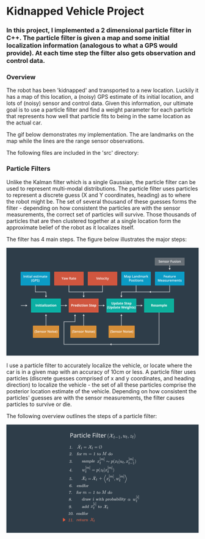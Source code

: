 # **Kidnapped Vehicle Project** 


### In this project, I implemented a 2 dimensional particle filter in C++. The particle filter is given a map and some initial localization information (analogous to what a GPS would provide). At each time step the filter also gets observation and control data.

### Overview
The robot has been 'kidnapped' and transported to a new location. Luckily it has a map of this location, a (noisy) GPS estimate of its initial location, and lots of (noisy) sensor and control data. Given this information, our ultimate goal is to use a particle filter and find a weight parameter for each particle that represents how well that particle fits to being in the same location as the actual car.

The gif below demonstrates my implementation. The are landmarks on the map while the lines are the range sensor observations.

<include gif>

The following files are included in the 'src' directory:
` `


### Particle Filters
Unlike the Kalman filter which is a single Gaussian, the particle filter can be used to represent multi-modal distributions. The particle filter uses particles to represent a discrete guess (X and Y coordinates, heading) as to where the robot might be. The set of several thousand of these guesses forms the filter - depending on how consistent the particles are with the sensor measurements, the correct set of particles will survive. Those thousands of particles that are then clustered together at a single location form the approximate belief of the robot as it localizes itself.

The filter has 4 main steps. The figure below illustrates the major steps:

![image1](./particle_filter_overview.png)

I use a particle filter to accurately localize the vehicle, or locate where the car is in a given map with an accuracy of 10cm or less. A particle filter uses particles (discrete guesses comprised of x and y coordinates, and heading direction) to localize the vehicle - the set of all these particles comprise the posterior location estimate of the vehicle. Depending on how consistent the particles' guesses are with the sensor measurements, the filter causes particles to survive or die. 

The following overview outlines the steps of a particle filter:

![image2](./particle_filter_pseudocode.png) 

 

     
